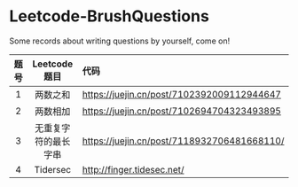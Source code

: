# Leetcode-BrushQuestions
Some records about writing questions by yourself, come on!

| 题号       |   Leetcode题目       |  代码     |
|:----------:|:-------------:      |:------   |
| 1          |  两数之和            | https://juejin.cn/post/7102392009112944647 |
| 2          |     两数相加         |    https://juejin.cn/post/7102694704323493895       |
|    3       |无重复字符的最长字串    |    https://juejin.cn/post/7118932706481668110/    |
|    4       |     Tidersec        |  http://finger.tidesec.net/     |
